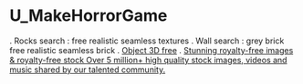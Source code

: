 # U_MakeHorrorGame

. Rocks search : free realistic seamless textures
. Wall search : grey brick free realistic seamless brick
. [Object 3D free](https://sketchfab.com)
. [Stunning royalty-free images & royalty-free stock Over 5 million+ high quality stock images, videos and music shared by our talented community.](https://pixabay.com/)
